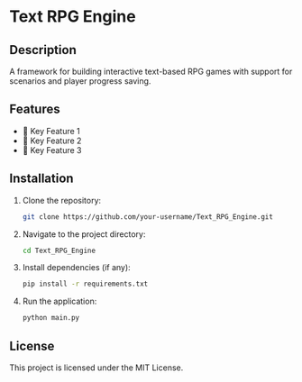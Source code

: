 # Text RPG Engine

## Description
A framework for building interactive text-based RPG games with support for scenarios and player progress saving.

## Features
- 📌 Key Feature 1
- 📌 Key Feature 2
- 📌 Key Feature 3

## Installation
1. Clone the repository:
   ```sh
   git clone https://github.com/your-username/Text_RPG_Engine.git
   ```
2. Navigate to the project directory:
   ```sh
   cd Text_RPG_Engine
   ```
3. Install dependencies (if any):
   ```sh
   pip install -r requirements.txt
   ```
4. Run the application:
   ```sh
   python main.py
   ```

## License
This project is licensed under the MIT License.
